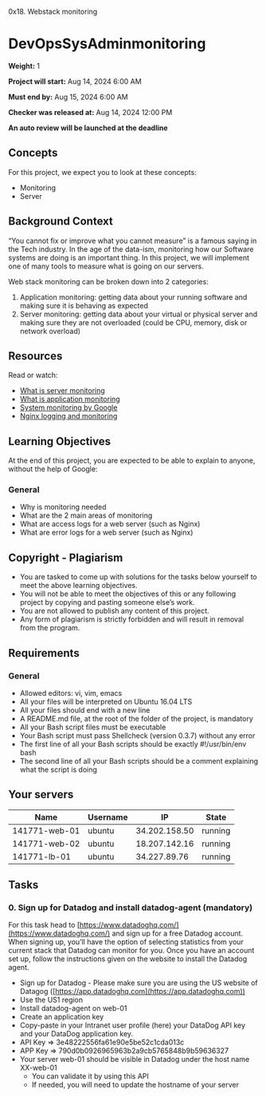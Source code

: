  0x18. Webstack monitoring
# DevOpsSysAdminmonitoring

**Weight:** 1

**Project will start:** Aug 14, 2024 6:00 AM

**Must end by:** Aug 15, 2024 6:00 AM

**Checker was released at:** Aug 14, 2024 12:00 PM

**An auto review will be launched at the deadline**

## Concepts

For this project, we expect you to look at these concepts:

- Monitoring
- Server

## Background Context

“You cannot fix or improve what you cannot measure” is a famous saying in the Tech industry. In the age of the data-ism, monitoring how our Software systems are doing is an important thing. In this project, we will implement one of many tools to measure what is going on our servers.

Web stack monitoring can be broken down into 2 categories:

1. Application monitoring: getting data about your running software and making sure it is behaving as expected
2. Server monitoring: getting data about your virtual or physical server and making sure they are not overloaded (could be CPU, memory, disk or network overload)

## Resources

Read or watch:

- [What is server monitoring](https://www.datadoghq.com/blog/what-is-server-monitoring/)
- [What is application monitoring](https://www.datadoghq.com/blog/what-is-application-monitoring/)
- [System monitoring by Google](https://landing.google.com/sre/sre-book/chapters/monitoring-distributed-systems/)
- [Nginx logging and monitoring](https://docs.nginx.com/nginx/admin-guide/monitoring/logging/)

## Learning Objectives

At the end of this project, you are expected to be able to explain to anyone, without the help of Google:

### General

- Why is monitoring needed
- What are the 2 main areas of monitoring
- What are access logs for a web server (such as Nginx)
- What are error logs for a web server (such as Nginx)

## Copyright - Plagiarism

- You are tasked to come up with solutions for the tasks below yourself to meet the above learning objectives.
- You will not be able to meet the objectives of this or any following project by copying and pasting someone else’s work.
- You are not allowed to publish any content of this project.
- Any form of plagiarism is strictly forbidden and will result in removal from the program.

## Requirements

### General

- Allowed editors: vi, vim, emacs
- All your files will be interpreted on Ubuntu 16.04 LTS
- All your files should end with a new line
- A README.md file, at the root of the folder of the project, is mandatory
- All your Bash script files must be executable
- Your Bash script must pass Shellcheck (version 0.3.7) without any error
- The first line of all your Bash scripts should be exactly #!/usr/bin/env bash
- The second line of all your Bash scripts should be a comment explaining what the script is doing

## Your servers

| Name           | Username | IP             | State   |
| -------------- | -------- | -------------- | ------- |
| 141771-web-01  | ubuntu   | 34.202.158.50  | running |
| 141771-web-02  | ubuntu   | 18.207.142.16  | running |
| 141771-lb-01   | ubuntu   | 34.227.89.76   | running |

## Tasks

### 0. Sign up for Datadog and install datadog-agent (mandatory)

For this task head to [https://www.datadoghq.com/](https://www.datadoghq.com/) and sign up for a free Datadog account. When signing up, you’ll have the option of selecting statistics from your current stack that Datadog can monitor for you. Once you have an account set up, follow the instructions given on the website to install the Datadog agent.

- Sign up for Datadog - Please make sure you are using the US website of Datagog ([https://app.datadoghq.com](https://app.datadoghq.com))
- Use the US1 region
- Install datadog-agent on web-01
- Create an application key
- Copy-paste in your Intranet user profile (here) your DataDog API key and your DataDog application key.
- API Key => 3e48222556fa61e90e5be52c1cda013c
- APP Key => 790d0b0926965963b2a9cb5765848b9b59636327
- Your server web-01 should be visible in Datadog under the host name XX-web-01
    - You can validate it by using this API
    - If needed, you will need to update the hostname of your server

